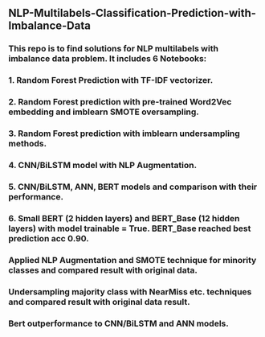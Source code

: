 ## NLP-Multilabels-Classification-Prediction-with-Imbalance-Data
### This repo is to find solutions for NLP multilabels with imbalance data problem. It includes 6 Notebooks:
### 1. Random Forest Prediction with TF-IDF vectorizer.
### 2. Random Forest prediction with pre-trained Word2Vec embedding and imblearn SMOTE oversampling.
### 3. Random Forest prediction with imblearn undersampling methods.
### 4. CNN/BiLSTM model with NLP Augmentation.
### 5. CNN/BiLSTM, ANN, BERT models and comparison with their performance.
### 6. Small BERT (2 hidden layers) and BERT_Base (12 hidden layers) with model trainable = True. BERT_Base reached best prediction acc 0.90.
### Applied NLP Augmentation and SMOTE technique for minority classes and compared result with original data.
### Undersampling majority class with NearMiss etc. techniques and compared result with original data result.
### Bert outperformance to CNN/BiLSTM and ANN models.
